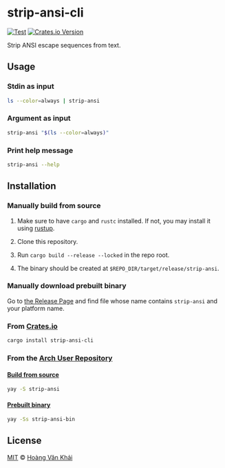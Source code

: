 # strip-ansi-cli

[![Test](https://github.com/KSXGitHub/strip-ansi-cli/workflows/Test/badge.svg)](https://github.com/KSXGitHub/strip-ansi-cli/actions?query=workflow%3ATest)
[![Crates.io Version](https://img.shields.io/crates/v/strip-ansi-cli?logo=rust)](https://crates.io/crates/strip-ansi-cli)

Strip ANSI escape sequences from text.

## Usage

### Stdin as input

```sh
ls --color=always | strip-ansi
```

### Argument as input

```sh
strip-ansi "$(ls --color=always)"
```

### Print help message

```sh
strip-ansi --help
```

## Installation

### Manually build from source

1. Make sure to have `cargo` and `rustc` installed. If not, you may install it using [rustup](https://rustup.rs/).

2. Clone this repository.

3. Run `cargo build --release --locked` in the repo root.

4. The binary should be created at `$REPO_DIR/target/release/strip-ansi`.

### Manually download prebuilt binary

Go to [the Release Page](https://github.com/KSXGitHub/strip-ansi-cli/releases) and find file whose name contains `strip-ansi` and your platform name.

### From [Crates.io](https://crates.io/crates/strip-ansi-cli)

```sh
cargo install strip-ansi-cli
```

### From the [Arch User Repository](https://aur.archlinux.org)

#### [Build from source](https://aur.archlinux.org/packages/strip-ansi)

```sh
yay -S strip-ansi
```

#### [Prebuilt binary](https://aur.archlinux.org/packages/strip-ansi-bin)

```sh
yay -Ss strip-ansi-bin
```

## License

[MIT](https://git.io/JUWVF) © [Hoàng Văn Khải](https://github.com/KSXGitHub/)
